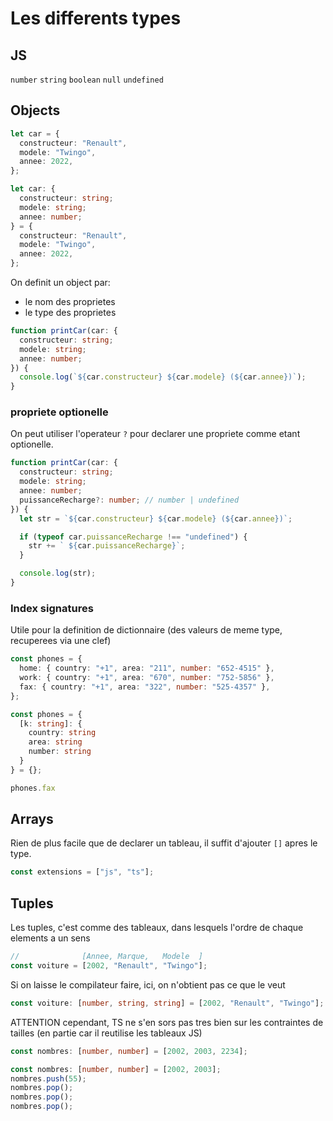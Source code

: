 # Les differents types

## JS

`number` `string` `boolean` `null` `undefined`

## Objects

```ts
let car = {
  constructeur: "Renault",
  modele: "Twingo",
  annee: 2022,
};
```

```ts
let car: {
  constructeur: string;
  modele: string;
  annee: number;
} = {
  constructeur: "Renault",
  modele: "Twingo",
  annee: 2022,
};
```

On definit un object par:

- le nom des proprietes
- le type des proprietes

```ts
function printCar(car: {
  constructeur: string;
  modele: string;
  annee: number;
}) {
  console.log(`${car.constructeur} ${car.modele} (${car.annee})`);
}
```

### propriete optionelle

On peut utiliser l'operateur `?` pour declarer une propriete comme etant optionelle.

```ts
function printCar(car: {
  constructeur: string;
  modele: string;
  annee: number;
  puissanceRecharge?: number; // number | undefined
}) {
  let str = `${car.constructeur} ${car.modele} (${car.annee})`;

  if (typeof car.puissanceRecharge !== "undefined") {
    str += ` ${car.puissanceRecharge}`;
  }

  console.log(str);
}
```

### Index signatures

Utile pour la definition de dictionnaire (des valeurs de meme type, recuperees via une clef)

```ts
const phones = {
  home: { country: "+1", area: "211", number: "652-4515" },
  work: { country: "+1", area: "670", number: "752-5856" },
  fax: { country: "+1", area: "322", number: "525-4357" },
};
```

```ts
const phones = {
  [k: string]: {
    country: string
    area: string
    number: string
  }
} = {};

phones.fax
```

## Arrays

Rien de plus facile que de declarer un tableau, il suffit d'ajouter `[]` apres le type.

```ts
const extensions = ["js", "ts"];
```

## Tuples

Les tuples, c'est comme des tableaux, dans lesquels l'ordre de chaque elements a un sens

```ts
//              [Annee, Marque,   Modele  ]
const voiture = [2002, "Renault", "Twingo"];
```

Si on laisse le compilateur faire, ici, on n'obtient pas ce que le veut

```ts
const voiture: [number, string, string] = [2002, "Renault", "Twingo"];
```

ATTENTION cependant, TS ne s'en sors pas tres bien sur les contraintes de tailles (en partie car il reutilise les tableaux JS)

```ts
const nombres: [number, number] = [2002, 2003, 2234];
```

```ts
const nombres: [number, number] = [2002, 2003];
nombres.push(55);
nombres.pop();
nombres.pop();
nombres.pop();
```

